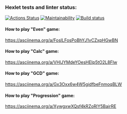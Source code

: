 ### Hexlet tests and linter status:
[![Actions Status](https://github.com/lightmonk1911/java-project-lvl1/workflows/hexlet-check/badge.svg)](https://github.com/lightmonk1911/java-project-lvl1/actions)
[![Maintainability](https://api.codeclimate.com/v1/badges/c42be11623f6eb6de925/maintainability)](https://codeclimate.com/github/lightmonk1911/java-project-lvl1/maintainability)
[![Build status](https://github.com/lightmonk1911/java-project-lvl1/workflows/build/badge.svg)](https://github.com/lightmonk1911/java-project-lvl1/actions)

#### How to play "Even" game:
https://asciinema.org/a/FoslLFosPoBhYJ1vCZxpHGwBN

#### How to play "Calc" game:
https://asciinema.org/a/VHlJYMdeYOesHEIp5tO2L8Flw

#### How to play "GCD" game:
https://asciinema.org/a/Gx3Oxx6w4W5gidfbeFnmoqBLW

#### How to play "Progression" game:
https://asciinema.org/a/XywgxwXQsf4kRZoRlY5BairRE